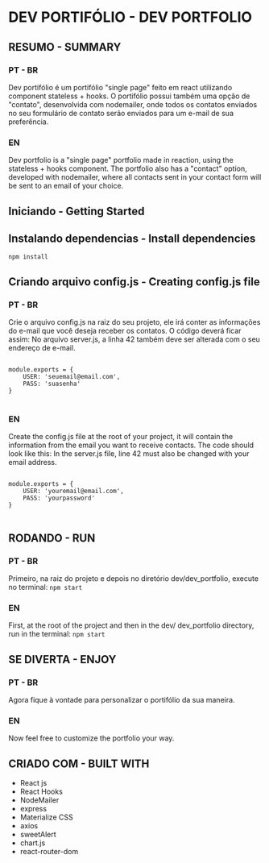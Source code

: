 # DEV PORTIFÓLIO - DEV PORTFOLIO


## RESUMO - SUMMARY
### PT - BR
Dev portifólio é um portifólio "single page" feito em react utilizando component stateless + hooks.
O portifólio possui também uma opção de "contato", desenvolvida com nodemailer, onde todos os contatos 
enviados no seu formulário de contato serão enviados para um e-mail de sua preferência.

### EN
Dev portfolio is a "single page" portfolio made in reaction, using the stateless + hooks component.
The portfolio also has a "contact" option, developed with nodemailer, where all contacts
sent in your contact form will be sent to an email of your choice.

## Iniciando - Getting Started

## Instalando dependencias - Install dependencies

`npm install`

## Criando arquivo config.js - Creating config.js file
### PT - BR
Crie o arquivo config.js na raiz do seu projeto, ele irá conter as informações do e-mail que você
deseja receber os contatos. O código deverá ficar assim:
No arquivo server.js, a linha 42 também deve ser alterada com o seu endereço de e-mail.
<pre>
<code>
module.exports = {
    USER: 'seuemail@email.com',
    PASS: 'suasenha'
}
</code>
</pre>

### EN
Create the config.js file at the root of your project, it will contain the information from the email you
want to receive contacts. The code should look like this:
In the server.js file, line 42 must also be changed with your email address.
<pre>
<code>
module.exports = {
    USER: 'youremail@email.com',
    PASS: 'yourpassword'
}
</code>
</pre>

## RODANDO - RUN

### PT - BR
Primeiro, na raiz do projeto e depois no diretório dev/dev_portfolio, execute no terminal:
`npm start`

### EN
First, at the root of the project and then in the dev/ dev_portfolio directory, run in the terminal:
`npm start`

## SE DIVERTA - ENJOY
### PT - BR
Agora fique à vontade para personalizar o portifólio da sua maneira.
### EN 
Now feel free to customize the portfolio your way.

## CRIADO COM - BUILT WITH
- React js
- React Hooks
- NodeMailer
- express
- Materialize CSS
- axios
- sweetAlert
- chart.js
- react-router-dom

